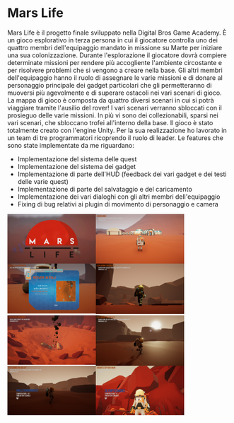# Mars Life
Mars Life è il progetto finale sviluppato nella Digital Bros Game Academy.
È un gioco esplorativo in terza persona in cui il giocatore controlla uno dei quattro membri dell'equipaggio mandato in missione su Marte per iniziare una sua colonizzazione.
Durante l'esplorazione il giocatore dovrà compiere determinate missioni per rendere più accogliente l'ambiente circostante e per risolvere problemi che si vengono a creare nella base.
Gli altri membri dell'equipaggio hanno il ruolo di assegnare le varie missioni e di donare al personaggio principale dei gadget particolari che gli permetteranno di muoversi più agevolmente e di superare ostacoli nei vari scenari di gioco.
La mappa di gioco è composta da quattro diversi scenari in cui si potrà viaggiare tramite l'ausilio del rover! I vari scenari verranno sbloccati con il prosieguo delle varie missioni.
In più vi sono dei collezionabili, sparsi nei vari scenari, che sbloccano trofei all'interno della base.
Il gioco è stato totalmente creato con l'engine Unity.
Per la sua realizzazione ho lavorato in un team di tre programmatori ricoprendo il ruolo di leader. 
Le features che sono state implementate da me riguardano:
- Implementazione del sistema delle quest
- Implementazione del sistema dei gadget
- Implementazione di parte dell'HUD (feedback dei vari gadget e dei testi delle varie quest)
- Implementazione di parte del salvataggio e del caricamento
- Implementazione dei vari dialoghi con gli altri membri dell'equipaggio
- Fixing di bug relativi ai plugin di movimento di personaggio e camera

<img align="left" width="200" src="Marketing/ML_1.png">
<img align="left" width="200" src="Marketing/GaleCrater_02.png">
<img align="left" width="200" src="Marketing/ML_4.png">
<img width="200" src="Marketing/ML_3.png">
<img align="left" width="200" src="Marketing/ML_5.png">
<img align="left" width="200" src="Marketing/ML_14.png">
<img align="left" width="200" src="Marketing/VallesMarineris_01.png">
<img width="200" src="Marketing/OlympusMons_01.png">
